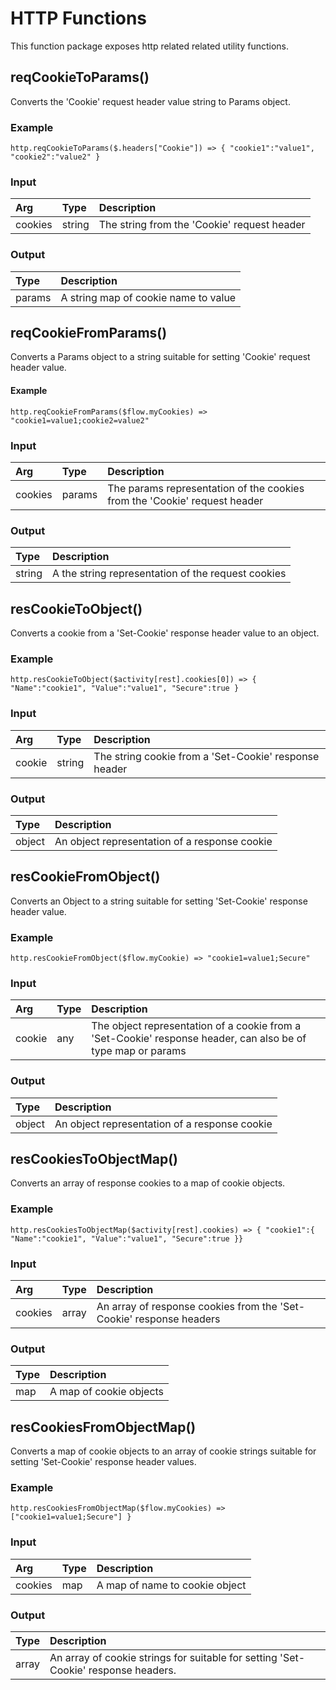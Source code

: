 <!--
title: HTTP
weight: 4601
-->

# HTTP Functions
This function package exposes http related related utility functions.

## reqCookieToParams()
Converts the 'Cookie' request header value string to Params object.

### Example
```http.reqCookieToParams($.headers["Cookie"]) => { "cookie1":"value1", "cookie2":"value2" }```

### Input

| Arg     | Type   | Description
|:---      | :---   | :---    
| cookies | string | The string from the 'Cookie' request header

### Output

| Type   | Description
| :---   | :---    
| params | A string map of cookie name to value

## reqCookieFromParams()
Converts a Params object to a string suitable for setting 'Cookie' request header value.

#### Example

```http.reqCookieFromParams($flow.myCookies) => "cookie1=value1;cookie2=value2"```

### Input

| Arg     | Type   | Description
|:---      | :---   | :---    
| cookies | params | The params representation of the cookies from the 'Cookie' request header

### Output

| Type   | Description
| :---   | :---    
| string | A the string representation of the request cookies

## resCookieToObject()
Converts a cookie from a 'Set-Cookie' response header value to an object.

### Example

```http.resCookieToObject($activity[rest].cookies[0]) => { "Name":"cookie1", "Value":"value1", "Secure":true }```

### Input

| Arg     | Type   | Description
|:---    | :---   | :---    
| cookie | string | The string cookie from a 'Set-Cookie' response header

### Output

| Type   | Description
| :---   | :---    
| object | An object representation of a response cookie

## resCookieFromObject()
Converts an Object to a string suitable for setting 'Set-Cookie' response header value.

### Example

```http.resCookieFromObject($flow.myCookie) => "cookie1=value1;Secure"```

### Input

| Arg     | Type   | Description
|:---    | :---   | :---    
| cookie | any | The object representation of a cookie from a 'Set-Cookie' response header, can also be of type map or params

### Output

| Type   | Description
| :---   | :---    
| object | An object representation of a response cookie

## resCookiesToObjectMap()
Converts an array of response cookies to a map of cookie objects.

### Example

```http.resCookiesToObjectMap($activity[rest].cookies) => { "cookie1":{ "Name":"cookie1", "Value":"value1", "Secure":true }}```

### Input

| Arg     | Type   | Description
|:---    | :---   | :---    
| cookies | array | An array of response cookies from the 'Set-Cookie' response headers

### Output

| Type   | Description
| :---   | :---    
| map | A map of cookie objects

## resCookiesFromObjectMap()
Converts a map of cookie objects to an array of cookie strings suitable for setting 'Set-Cookie' response header values.

### Example

```http.resCookiesFromObjectMap($flow.myCookies) => ["cookie1=value1;Secure"] }```

### Input

| Arg     | Type   | Description
|:---    | :---   | :---    
| cookies | map | A map of name to cookie object

### Output

| Type   | Description
| :---   | :---    
| array | An array of cookie strings for suitable for setting 'Set-Cookie' response headers.